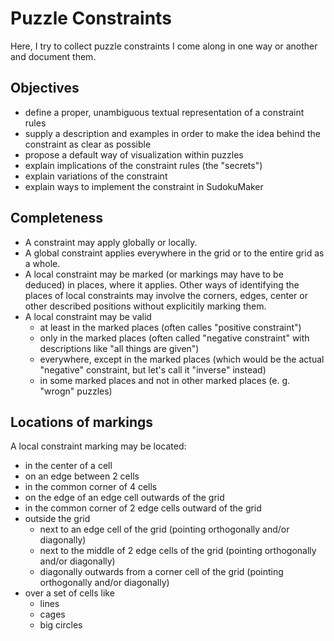 # Puzzle Constraints
Here, I try to collect puzzle constraints I come along in one way or another and document them.

## Objectives
* define a proper, unambiguous textual representation of a constraint rules
* supply a description and examples in order to make the idea behind the constraint as clear as possible
* propose a default way of visualization within puzzles
* explain implications of the constraint rules (the "secrets")
* explain variations of the constraint
* explain ways to implement the constraint in SudokuMaker

## Completeness
* A constraint may apply globally or locally.
* A global constraint applies everywhere in the grid or to the entire grid as a whole.
* A local constraint may be marked (or markings may have to be deduced) in places, where it applies.
  Other ways of identifying the places of local constraints may involve the corners, edges, center or other described positions without explicitily marking them.
* A local constraint may be valid
  * at least in the marked places (often calles "positive constraint")
  * only in the marked places (often called "negative constraint" with descriptions like "all things are given")
  * everywhere, except in the marked places (which would be the actual "negative" constraint, but let's call it "inverse" instead)
  * in some marked places and not in other marked places (e. g. "wrogn" puzzles)

## Locations of markings
A local constraint marking may be located:
* in the center of a cell
* on an edge between 2 cells
* in the common corner of 4 cells
* on the edge of an edge cell outwards of the grid
* in the common corner of 2 edge cells outward of the grid
* outside the grid
  * next to an edge cell of the grid (pointing orthogonally and/or diagonally)
  * next to the middle of 2 edge cells of the grid (pointing orthogonally and/or diagonally)
  * diagonally outwards from a corner cell of the grid (pointing orthogonally and/or diagonally)
* over a set of cells like
  * lines
  * cages
  * big circles

